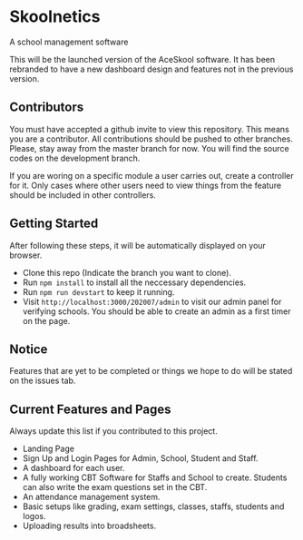 # Skoolnetics
A school management software

This will be the launched version of the AceSkool software. It has been rebranded to have a new dashboard design and features not in the previous version. 

## Contributors
You must have accepted a github invite to view this repository. This means you are a contributor. All contributions should be pushed to other branches. Please, stay away from the master branch for now. You will find the source codes on the development branch.

If you are woring on a specific module a user carries out, create a controller for it. Only cases where other users need to view things from the feature should be included in other controllers. 

## Getting Started
After following these steps, it will be automatically displayed on your browser.

* Clone this repo (Indicate the branch you want to clone).
* Run `npm install` to install all the neccessary dependencies.
* Run `npm run devstart` to keep it running.
* Visit `http://localhost:3000/202007/admin` to visit our admin panel for verifying schools. You should be able to create an admin as a first timer on the page.

## Notice
Features that are yet to be completed or things we hope to do will be stated on the issues tab.

## Current Features and Pages
Always update this list if you contributed to this project.

* Landing Page
* Sign Up and Login Pages for Admin, School, Student and Staff.
* A dashboard for each user.
* A fully working CBT Software for Staffs and School to create. Students can also write the exam questions set in the CBT.
* An attendance management system.
* Basic setups like grading, exam settings, classes, staffs, students and logos.
* Uploading results into broadsheets.

